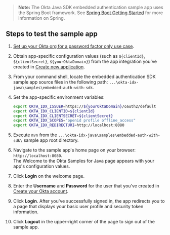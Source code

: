 > **Note:** The Okta Java SDK embedded authentication sample app uses the Spring Boot framework. See [Spring Boot Getting Started](https://spring.io/guides/gs/spring-boot/) for more information on Spring.

## Steps to test the sample app

1. [Set up your Okta org for a password factor only use case](/docs/guides/oie-embedded-common-org-setup/java/main/#set-up-your-okta-org-for-a-password-factor-only-use-case).

1. Obtain app-specific configuration values (such as `${clientId}`, `${clientSecret}`, `${yourOktaDomain}`) from the app integration you've created in [Create new application](/docs/guides/oie-embedded-common-org-setup/java/main/#create-a-new-application).

1. From your command shell, locate the embedded authentication SDK sample app source files in the following path: `...\okta-idx-java\samples\embedded-auth-with-sdk`.

1. Set the app-specific environment variables:<br>
   ```bash
   export OKTA_IDX_ISSUER=https://${yourOktaDomain}/oauth2/default
   export OKTA_IDX_CLIENTID=${clientId}
   export OKTA_IDX_CLIENTSECRET=${clientSecret}
   export OKTA_IDX_SCOPES="openid profile offline_access"
   export OKTA_IDX_REDIRECTURI=http://localhost:8080
   ```

1. Execute `mvn` from the `...\okta-idx-java\samples\embedded-auth-with-sdk\` sample app root directory.

1. Navigate to the sample app's home page on your browser: `http://localhost:8080`. <br>The Welcome to the Okta Samples for Java page appears with your app's configuration values.

1. Click **Login** on the welcome page.
1. Enter the **Username** and **Password** for the user that you've created in
   [Create your Okta account](/docs/guides/oie-embedded-common-org-setup/java/main/#create-your-okta-account).

1. Click **Login**. After you've successfully signed in, the app redirects you to a page that displays your basic user profile and security token information.

1. Click **Logout** in the upper-right corner of the page to sign out of the sample app.
